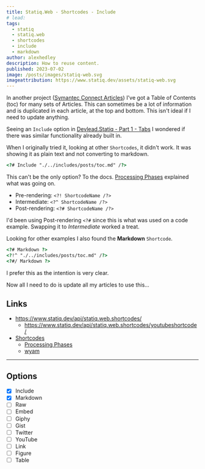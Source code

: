 ```yaml
---
title: Statiq.Web - Shortcodes - Include
# lead:
tags:
  - statiq
  - statiq.web
  - shortcodes
  - include
  - markdown
author: alexhedley
description: How to reuse content.
published: 2023-07-02
image: /posts/images/statiq-web.svg
imageattribution: https://www.statiq.dev/assets/statiq-web.svg
---
```


<?! Raw ?><?# Raw ?>

In another project ([Symantec Connect Articles](https://alexhedley.com/symantec-connect-articles/)) I've got a Table of Contents (toc) for many sets of Articles. This can sometimes be a lot of information and is duplicated in each article, at the top and bottom. This isn't ideal if I need to update anything.

Seeing an `Include` option in [Devlead.Statiq - Part 1 - Tabs](https://www.devlead.se/posts/2021/2021-04-09-devlead-statiq-part1-tabs) I wondered if there was similar functionality already built in.

When I originally tried it, looking at other `Shortcodes`, it didn't work. It was showing it as plain text and not converting to markdown.

```html
<?# Include "./../includes/posts/toc.md" /?>
```

This can't be the only option? To the docs. [Processing Phases](https://www.statiq.dev/guide/content-and-data/shortcodes#processing-phases) explained what was going on.

- Pre-rendering: `<?! ShortcodeName /?>`
- Intermediate: `<?^ ShortcodeName /?>`
- Post-rendering: `<?# ShortcodeName /?>`

I'd been using Post-rendering `<?#` since this is what was used on a code example. Swapping it to _Intermediate_ worked a treat.

Looking for other examples I also found the **Markdown** `Shortcode`.

```html
<?# Markdown ?>
<?!^ "./../includes/posts/toc.md" /?>
<?#/ Markdown ?>
```

I prefer this as the intention is very clear.

Now all I need to do is update all my articles to use this...

## Links

- https://www.statiq.dev/api/statiq.web.shortcodes/
  - https://www.statiq.dev/api/statiq.web.shortcodes/youtubeshortcode/
- [Shortcodes](https://www.statiq.dev/guide/content-and-data/shortcodes)
  - [Processing Phases](https://www.statiq.dev/guide/content-and-data/shortcodes#processing-phases)
  - [wyam](https://wyam.io/docs/concepts/shortcodes)

---

## Options

- [x] Include
- [x] Markdown
- [ ] Raw
- [ ] Embed
- [ ] Giphy
- [ ] Gist
- [ ] Twitter
- [ ] YouTube
- [ ] Link
- [ ] Figure
- [ ] Table

<?#/ Raw ?><?!/ Raw ?>
